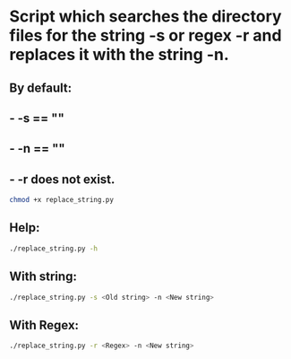 # Script which searches the directory files for the string -s or regex -r and replaces it with the string -n.

## By default:
## - -s == ""
## - -n == ""
## - -r does not exist.

```bash
chmod +x replace_string.py
```
## Help:
```bash
./replace_string.py -h
```
## With string:
```bash
./replace_string.py -s <Old string> -n <New string>
```
## With Regex:
```bash
./replace_string.py -r <Regex> -n <New string>
```